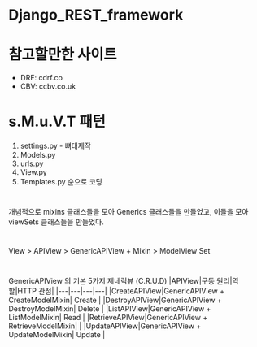 # Django_REST_framework

# 참고할만한 사이트
  - DRF: cdrf.co
  - CBV: ccbv.co.uk

# s.M.u.V.T 패턴
1. settings.py - 뼈대제작
2. Models.py
3. urls.py
4. View.py
5. Templates.py
순으로 코딩

#
개념적으로 mixins 클래스들을 모아 Generics 클래스들을 만들었고, 이들을 모아 viewSets 클래스들을 만들었다.
# 
View > APIView > GenericAPIView + Mixin > ModelView Set
# 
GenericAPIView 의 기본 5가지 제네릭뷰 (C.R.U.D)
|APIView|구동 원리|역할|HTTP 관점|
|---|---|---|---|
|CreateAPIView|GenericAPIView + CreateModelMixin| Create |
|DestroyAPIView|GenericAPIView + DestroyModelMixin| Delete |
|ListAPIView|GenericAPIView + ListModelMixin| Read |
|RetrieveAPIView|GenericAPIView + RetrieveModelMixin|  |
|UpdateAPIView|GenericAPIView + UpdateModelMixin| Update |



